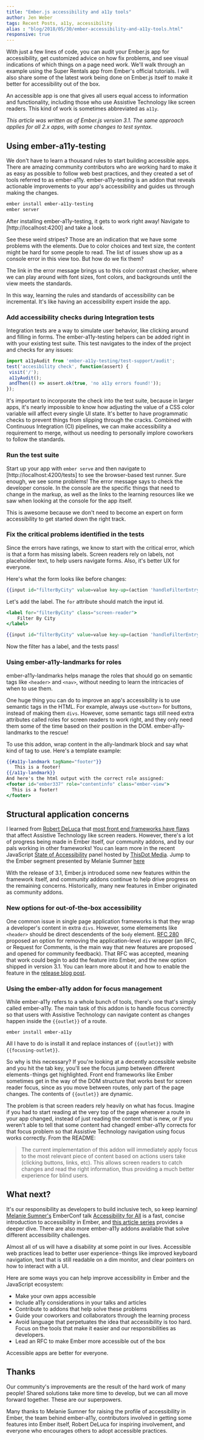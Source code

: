 ```yaml
---
title: "Ember.js accessibility and a11y tools"
author: Jen Weber
tags: Recent Posts, a11y, accessibility
alias : "blog/2018/05/30/ember-accessibility-and-a11y-tools.html"
responsive: true
---
```


With just a few lines of code, you can audit your Ember.js app for accessibility, get customized advice on how fix problems, and see visual indications of which things on a page need work. We'll walk through an example using the Super Rentals app from Ember's official tutorials. I will also share some of the latest work being done on Ember.js itself to make it better for accessibility out of the box.

An accessible app is one that gives all users equal access to information and functionality, including those who use Assistive Technology like screen readers. This kind of work is sometimes abbreviated as `a11y`.

_This article was written as of Ember.js version 3.1. The same approach applies for all 2.x apps, with some changes to test syntax._

## Using ember-a11y-testing

We don't have to learn a thousand rules to start building accessible apps. There are amazing community contributors who are working hard to make it as easy as possible to follow web best practices, and they created a set of tools referred to as ember-a11y. ember-a11y-testing is an addon that reveals actionable improvements to your app's accessibility and guides us through making the changes.

```bash
ember install ember-a11y-testing
ember server
```

After installing ember-a11y-testing, it gets to work right away! Navigate to [http://localhost:4200] and take a look.

<!-- IMAGE -->

See these weird stripes? Those are an indication that we have some problems with the elements. Due to color choices and text size, the content might be hard for some people to read. The list of issues show up as a console error in this view too. But how do we fix them?

<!-- IMAGE -->

The link in the error message brings us to this color contrast checker, where we can play around with font sizes, font colors, and backgrounds until the view meets the standards.

<!-- IMAGE -->

In this way, learning the rules and standards of accessibility can be incremental. It's like having an accessibility expert inside the app.

### Add accessibility checks during Integration tests

Integration tests are a way to simulate user behavior, like clicking around and filling in forms. The ember-a11y-testing helpers can be added right in with your existing test suite. This test navigates to the index of the project and checks for any issues:

<!-- UPDATE TO 3.X syntax -->

```javascript
import a11yAudit from 'ember-a11y-testing/test-support/audit';
test('accesibility check', function(assert) {
 visit('/');
 a11yAudit();
 andThen(() => assert.ok(true, 'no a11y errors found!'));
});
```

It's important to incorporate the check into the test suite, because in larger apps, it's nearly impossible to know how adjusting the value of a CSS color variable will affect every single UI state. It's better to have programmatic checks to prevent things from slipping through the cracks. Combined with Continuous Integration (CI) pipelines, we can make accessibility a requirement to merge, without us needing to personally implore coworkers to follow the standards.

### Run the test suite
Start up your app with `ember serve` and then navigate to [http://localhost:4200/tests] to see the browser-based test runner. Sure enough, we see some problems! The error message says to check the developer console. In the console are the specific things that need to change in the markup, as well as the links to the learning resources like we saw when looking at the console for the app itself. 

<!-- IMAGE -->

This is awesome because we don't need to become an expert on form accessibility to get started down the right track.

### Fix the critical problems identified in the tests

Since the errors have ratings, we know to start with the critical error, which is that a form has missing labels. Screen readers rely on labels, not placeholder text, to help users navigate forms. Also, it's better UX for everyone.

Here's what the form looks like before changes:

```handlebars
{{input id="filterByCity" value=value key-up=(action 'handleFilterEntry') class="light" placeholder="Filter By City"}}
```

Let's add the label. The `for` attribute should match the input id.

```handlebars
<label for="filterByCity" class="screen-reader">
    Filter By City
</label>

{{input id="filterByCity" value=value key-up=(action 'handleFilterEntry') class="light" placeholder="Filter By City"}}
```

Now the filter has a label, and the tests pass!

### Using ember-a11y-landmarks for roles

ember-a11y-landmarks helps manage the roles that should go on semantic tags like `<header>` and `<nav>`, without needing to learn the intricacies of when to use them.

One huge thing you can do to improve an app's accessibility is to use semantic tags in the HTML. For example, always use `<button>` for buttons, instead of making them `divs`. However, some semantic tags still need extra attributes called roles for screen readers to work right, and they only need them some of the time based on their position in the DOM. ember-a11y-landmarks to the rescue!

To use this addon, wrap content in the ally-landmark block and say what kind of tag to use. Here's a template example:

```handlebars
{{#a11y-landmark tagName="footer"}}
   This is a footer!
{{/a11y-landmark}}
And here's the html output with the correct role assigned:
<footer id="ember337" role="contentinfo" class="ember-view"> 
  This is a footer!
</footer>
```

## Structural application concerns

I learned from [Robert DeLuca](https://github.com/Robdel12) that [most front end frameworks have flaws](https://medium.com/@robdel12/single-page-apps-routers-are-broken-255daa310cf) that affect Assistive Technology like screen readers. However, there's a lot of progress being made in Ember itself, our community addons, and by our pals working in other frameworks! You can learn more in the recent JavaScript [State of Accessibility](https://www.youtube.com/watch?v=aoyLG2gTFpI) panel hosted by [ThisDot Media](https://www.thisdot.co/). Jump to the Ember segment presented by Melanie Sumner [here](https://youtu.be/aoyLG2gTFpI?t=2432)

With the release of 3.1, Ember.js introduced some new features within the framework itself, and community addons continue to help drive progress on the remaining concerns. Historically, many new features in Ember originated as community addons.

### New options for out-of-the-box accessibility

One common issue in single page application frameworks is that they wrap a developer's content in extra `divs`. However, some elemements like `<header>` should be direct descendents of the `body` element. [RFC 280](https://github.com/emberjs/rfcs/blob/master/text/0280-remove-application-wrapper.md) proposed an option for removing the application-level `div` wrapper (an RFC, or Request for Comments, is the main way that new features are proposed and opened for community feedback). That RFC was accepted, meaning that work could begin to add the feature into Ember, and the new option shipped in version 3.1. You can learn more about it and how to enable the feature in the [release blog post](https://www.emberjs.com/blog/2018/04/13/ember-3-1-released.html#toc_introducing-optional-features-3-of-4).

### Using the ember-a11y addon for focus management

While ember-a11y refers to a whole bunch of tools, there's one that's simply called ember-a11y. The main task of this addon is to handle focus correctly so that users with Assistive Technology can navigate content as changes happen inside the `{{outlet}}` of a route. 

```
ember install ember-a11y
```
All I have to do is install it and replace instances of `{{outlet}}` with 
`{{focusing-outlet}}`.

So why is this necessary? If you're looking at a decently accessible website and you hit the tab key, you'll see the focus jump between different elements - things get highlighted. Front end frameworks like Ember sometimes get in the way of the DOM structure that works best for screen reader focus, since as you move between routes, only part of the page changes. The contents of `{{outlet}}` are dynamic. 

The problem is that screen readers rely heavily on what has focus. Imagine if you had to start reading at the very top of the page whenever a route in your app changed, instead of just reading the content that is new, or if you weren't able to tell that some content had changed! ember-a11y corrects for that focus problem so that Assistive Technology navigation using focus works correctly. From the README:

> The current implementation of this addon will immediately apply focus to the most relevant piece of content based on actions users take (clicking buttons, links, etc). This allows screen readers to catch changes and read the right information, thus providing a much better experience for blind users.

## What next?
It's our responsibility as developers to build inclusive tech, so keep learning! [Melanie Sumner's](https://github.com/MelSumner) EmberConf talk [Accessibility for All](https://www.youtube.com/watch?v=6ydNf7e5P00) is a fast, concise introduction to accessibility in Ember, and [this article series](http://www.melsumner.com/blog/accessibility/a11y-accessibility-guide-ember-developers/) provides a deeper dive. There are also more ember-a11y addons available that solve different accessibility challenges. 

Almost all of us will have a disability at some point in our lives. Accessible web practices lead to better user experience - things like improved keyboard navigation, text that is still readable on a dim monitor, and clear pointers on how to interact with a UI. 

Here are some ways you can help improve accessibility in Ember and the JavaScript ecosystem:
- Make your own apps accessible
- Include a11y considerations in your talks and articles
- Contribute to addons that help solve these problems
- Guide your coworkers and collaborators through the learning process
- Avoid language that perpetuates the idea that accessibility is too hard. Focus
on the tools that make it easier and our responsibilities as developers.
- Lead an RFC to make Ember more accessible out of the box

Accessible apps are better for everyone.

## Thanks

Our community's improvements are the result of the hard work of many people! Shared solutions take more time to develop, but we can all move forward together. These are our superpowers.

Many thanks to Melanie Sumner for raising the profile of accessibility in Ember, the team behind ember-a11y, contributors involved in getting some features into Ember itself, Robert DeLuca for inspiring involvement, and everyone who encourages others to adopt accessible practices.
